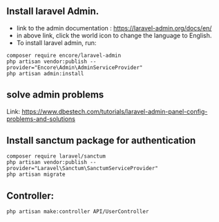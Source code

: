 ## Install laravel Admin.
- link to the admin documentation : https://laravel-admin.org/docs/en/
- in above link, click the world icon to change the language to English.
- To install laravel admin, run:
```
composer require encore/laravel-admin
php artisan vendor:publish --provider="Encore\Admin\AdminServiceProvider"
php artisan admin:install
```


## solve admin problems
Link: https://www.dbestech.com/tutorials/laravel-admin-panel-config-problems-and-solutions

## Install sanctum package for authentication
```
composer require laravel/sanctum
php artisan vendor:publish --provider="Laravel\Sanctum\SanctumServiceProvider"
php artisan migrate
```

## Controller:
```
php artisan make:controller API/UserController